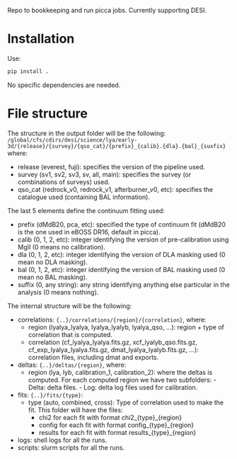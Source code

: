 Repo to bookkeeping and run picca jobs. Currently supporting DESI.

# Installation
Use: 
```bash
pip install .
```

No specific dependencies are needed.

# File structure
The structure in the output folder will be the following:
``/global/cfs/cdirs/desi/science/lya/early-3d/{release}/{survey}/{qso_cat}/{prefix}_{calib}.{dla}.{bal}_{suxfix}``
where:
- release (everest, fuji): specifies the version of the pipeline used.
- survey (sv1, sv2, sv3, sv, all, main): specifies the survey (or combinations of surveys) used.
- qso_cat (redrock_v0, redrock_v1, afterburner_v0, etc): specifies the catalogue used (containing BAL information).
  
The last 5 elements define the continuum fitting used:
- prefix (dMdB20, pca, etc): specified the type of continuum fit (dMdB20 is the one used in eBOSS DR16, default in picca).
- calib (0, 1, 2, etc): integer identifying the version of pre-calibration using MgII (0 means no calibration).
- dla (0, 1, 2, etc): integer identifying the version of DLA masking used (0 mean no DLA masking).
- bal (0, 1, 2, etc): integer identifying the version of BAL masking used (0 mean no BAL masking).
- suffix (0, any string): any string identifying anything else particular in the analysis (0 means nothing).

The internal structure will be the following:
- correlations: ``{..}/correlations/{region}/{correlation}``, where:
  - region (lyalya_lyalya, lyalya_lyalyb, lyalya_qso, ...): region + type of correlation that is computed.
  - correlation (cf_lyalya_lyalya.fits.gz, xcf_lyalyb_qso.fits.gz, cf_exp_lyalya_lyalya.fits.gz, dmat_lyalya_lyalyb.fits.gz, ...): correlation files, including dmat and exports.
- deltas: ``{..}/deltas/{region}``, where:
  - region (lya, lyb, calibration_1, calibration_2): where the deltas is computed. 
    For each computed region we have two subfolders:
        - Delta: delta files.
        - Log: delta log files used for calibration.
- fits: ``{..}/fits/{type}``:
  - type (auto, combined, cross): Type of correlation used to make the fit. This folder will have the files:
    - chi2 for each fit with format chi2_{type}_{region}
    - config for each fit with format config_{type}_{region}
    - results for each fit with format results_{type}_{region}
- logs: shell logs for all the runs.
- scripts: slurm scripts for all the runs.